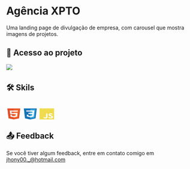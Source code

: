 
#   Agência XPTO
Uma landing page de divulgação de empresa, com carousel que mostra imagens de projetos.


## 🔗 Acesso ao projeto
[<img src="src/imagens/projeto-agencia-xpto.gif">](https://jhonyfreitasdev.github.io/projeto-agencia-xpto/)


## 🛠 Skils
<div style="display: inline_block"><br>
  <img align="center" alt="HTML" height="30" width="40" src="https://raw.githubusercontent.com/devicons/devicon/master/icons/html5/html5-original.svg">
  <img align="center" alt="CSS" height="30" width="40" src="https://raw.githubusercontent.com/devicons/devicon/master/icons/css3/css3-original.svg">
  <img align="center" alt="Js" height="30" width="40" src="https://raw.githubusercontent.com/devicons/devicon/master/icons/javascript/javascript-plain.svg">
</div>


## 📤 Feedback
Se você tiver algum feedback, entre em contato comigo em jhony00._@hotmail.com

